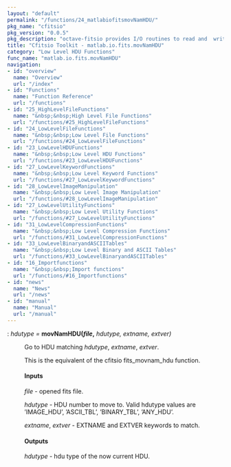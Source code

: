 ```yaml
---
layout: "default"
permalink: "/functions/24_matlabiofitsmovNamHDU/"
pkg_name: "cfitsio"
pkg_version: "0.0.5"
pkg_description: "octave-fitsio provides I/O routines to read and  write FITS (Flexible Image Transport System) files."
title: "Cfitsio Toolkit - matlab.io.fits.movNamHDU"
category: "Low Level HDU Functions"
func_name: "matlab.io.fits.movNamHDU"
navigation:
- id: "overview"
  name: "Overview"
  url: "/index"
- id: "Functions"
  name: "Function Reference"
  url: "/functions"
- id: "25_HighLevelFileFunctions"
  name: "&nbsp;&nbsp;High Level File Functions"
  url: "/functions/#25_HighLevelFileFunctions"
- id: "24_LowLevelFileFunctions"
  name: "&nbsp;&nbsp;Low Level File Functions"
  url: "/functions/#24_LowLevelFileFunctions"
- id: "23_LowLevelHDUFunctions"
  name: "&nbsp;&nbsp;Low Level HDU Functions"
  url: "/functions/#23_LowLevelHDUFunctions"
- id: "27_LowLevelKeywordFunctions"
  name: "&nbsp;&nbsp;Low Level Keyword Functions"
  url: "/functions/#27_LowLevelKeywordFunctions"
- id: "28_LowLevelImageManipulation"
  name: "&nbsp;&nbsp;Low Level Image Manipulation"
  url: "/functions/#28_LowLevelImageManipulation"
- id: "27_LowLevelUtilityFunctions"
  name: "&nbsp;&nbsp;Low Level Utility Functions"
  url: "/functions/#27_LowLevelUtilityFunctions"
- id: "31_LowLevelCompressionFunctions"
  name: "&nbsp;&nbsp;Low Level Compression Functions"
  url: "/functions/#31_LowLevelCompressionFunctions"
- id: "33_LowLevelBinaryandASCIITables"
  name: "&nbsp;&nbsp;Low Level Binary and ASCII Tables"
  url: "/functions/#33_LowLevelBinaryandASCIITables"
- id: "16_Importfunctions"
  name: "&nbsp;&nbsp;Import functions"
  url: "/functions/#16_Importfunctions"
- id: "news"
  name: "News"
  url: "/news"
- id: "manual"
  name: "Manual"
  url: "/manual"
---
```

<dl class="def">
<dt id="index-movNamHDU_0028file_002c"><span class="category">: </span><span><em><var>hdutype</var> =</em> <strong>movNamHDU(<var>file</var>,</strong> <em><var>hdutype</var>, <var>extname</var>, <var>extver</var>)</em><a href='#index-movNamHDU_0028file_002c' class='copiable-anchor'></a></span></dt>
<dd><p>Go to HDU matching <var>hdutype</var>, <var>extname</var>, <var>extver</var>.
</p>
<p>This is the equivalent of the cfitsio fits_movnam_hdu function.
</p>
<span id="Inputs"></span><h4 class="subsubheading">Inputs</h4>
<p><var>file</var> - opened fits file.
</p>
<p><var>hdutype</var> - HDU number to move to.
 Valid hdutype values are &rsquo;IMAGE_HDU&rsquo;, &rsquo;ASCII_TBL&rsquo;, &rsquo;BINARY_TBL&rsquo;, &rsquo;ANY_HDU&rsquo;.
</p>
<p><var>extname</var>, <var>extver</var> - EXTNAME and EXTVER keywords to match.
</p>
<span id="Outputs"></span><h4 class="subsubheading">Outputs</h4>
<p><var>hdutype</var> - hdu type of the now current HDU. 
 </p></dd></dl>